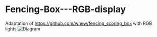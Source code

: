 # Fencing-Box---RGB-display
Adaptation of https://github.com/wnew/fencing_scoring_box with RGB lights
![Diagram](/Fencing-Box---RGB-display/Images/FLHHYBEIHI1K7DY.png?raw=true "Circuit Diagram")
